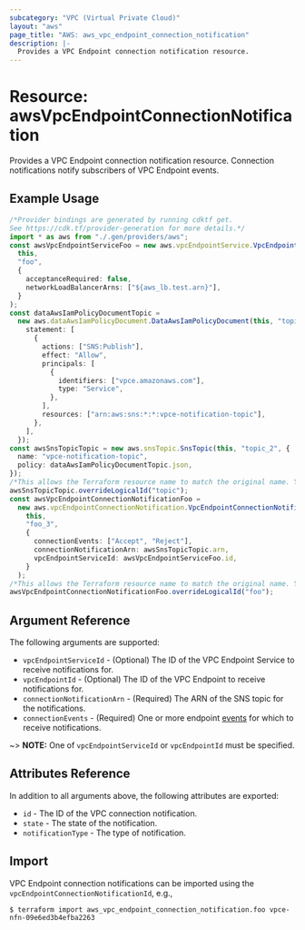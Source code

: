 ```yaml
---
subcategory: "VPC (Virtual Private Cloud)"
layout: "aws"
page_title: "AWS: aws_vpc_endpoint_connection_notification"
description: |-
  Provides a VPC Endpoint connection notification resource.
---
```


# Resource: awsVpcEndpointConnectionNotification

Provides a VPC Endpoint connection notification resource.
Connection notifications notify subscribers of VPC Endpoint events.

## Example Usage

```typescript
/*Provider bindings are generated by running cdktf get.
See https://cdk.tf/provider-generation for more details.*/
import * as aws from "./.gen/providers/aws";
const awsVpcEndpointServiceFoo = new aws.vpcEndpointService.VpcEndpointService(
  this,
  "foo",
  {
    acceptanceRequired: false,
    networkLoadBalancerArns: ["${aws_lb.test.arn}"],
  }
);
const dataAwsIamPolicyDocumentTopic =
  new aws.dataAwsIamPolicyDocument.DataAwsIamPolicyDocument(this, "topic", {
    statement: [
      {
        actions: ["SNS:Publish"],
        effect: "Allow",
        principals: [
          {
            identifiers: ["vpce.amazonaws.com"],
            type: "Service",
          },
        ],
        resources: ["arn:aws:sns:*:*:vpce-notification-topic"],
      },
    ],
  });
const awsSnsTopicTopic = new aws.snsTopic.SnsTopic(this, "topic_2", {
  name: "vpce-notification-topic",
  policy: dataAwsIamPolicyDocumentTopic.json,
});
/*This allows the Terraform resource name to match the original name. You can remove the call if you don't need them to match.*/
awsSnsTopicTopic.overrideLogicalId("topic");
const awsVpcEndpointConnectionNotificationFoo =
  new aws.vpcEndpointConnectionNotification.VpcEndpointConnectionNotification(
    this,
    "foo_3",
    {
      connectionEvents: ["Accept", "Reject"],
      connectionNotificationArn: awsSnsTopicTopic.arn,
      vpcEndpointServiceId: awsVpcEndpointServiceFoo.id,
    }
  );
/*This allows the Terraform resource name to match the original name. You can remove the call if you don't need them to match.*/
awsVpcEndpointConnectionNotificationFoo.overrideLogicalId("foo");

```

## Argument Reference

The following arguments are supported:

* `vpcEndpointServiceId` - (Optional) The ID of the VPC Endpoint Service to receive notifications for.
* `vpcEndpointId` - (Optional) The ID of the VPC Endpoint to receive notifications for.
* `connectionNotificationArn` - (Required) The ARN of the SNS topic for the notifications.
* `connectionEvents` - (Required) One or more endpoint [events](https://docs.aws.amazon.com/AWSEC2/latest/APIReference/API_CreateVpcEndpointConnectionNotification.html#API_CreateVpcEndpointConnectionNotification_RequestParameters) for which to receive notifications.

\~> **NOTE:** One of `vpcEndpointServiceId` or `vpcEndpointId` must be specified.

## Attributes Reference

In addition to all arguments above, the following attributes are exported:

* `id` - The ID of the VPC connection notification.
* `state` - The state of the notification.
* `notificationType` - The type of notification.

## Import

VPC Endpoint connection notifications can be imported using the `vpcEndpointConnectionNotificationId`, e.g.,

```console
$ terraform import aws_vpc_endpoint_connection_notification.foo vpce-nfn-09e6ed3b4efba2263
```
